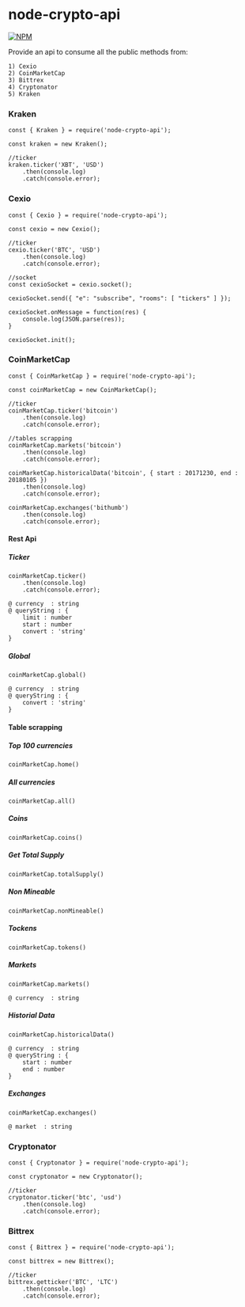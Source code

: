 # node-crypto-api

[![NPM](https://nodei.co/npm/node-crypto-api.png)](https://nodei.co/npm/node-crypto-api/)

Provide an api to consume all the public methods from:

	1) Cexio
	2) CoinMarketCap
	3) Bittrex
	4) Cryptonator
	5) Kraken

### Kraken
```
const { Kraken } = require('node-crypto-api');

const kraken = new Kraken();

//ticker
kraken.ticker('XBT', 'USD')
    .then(console.log)
    .catch(console.error);
```

### Cexio
```
const { Cexio } = require('node-crypto-api');

const cexio = new Cexio();

//ticker
cexio.ticker('BTC', 'USD')
    .then(console.log)
    .catch(console.error);

//socket
const cexioSocket = cexio.socket();

cexioSocket.send({ "e": "subscribe", "rooms": [ "tickers" ] });

cexioSocket.onMessage = function(res) {
	console.log(JSON.parse(res));
}

cexioSocket.init();
```

### CoinMarketCap
```
const { CoinMarketCap } = require('node-crypto-api');

const coinMarketCap = new CoinMarketCap();

//ticker
coinMarketCap.ticker('bitcoin')
    .then(console.log)
    .catch(console.error);

//tables scrapping
coinMarketCap.markets('bitcoin')
    .then(console.log)
    .catch(console.error);

coinMarketCap.historicalData('bitcoin', { start : 20171230, end : 20180105 })
    .then(console.log)
    .catch(console.error);

coinMarketCap.exchanges('bithumb')
    .then(console.log)
    .catch(console.error);
```
#### Rest Api

##### Ticker
```
coinMarketCap.ticker()
    .then(console.log)
    .catch(console.error);
```
    @ currency  : string
    @ queryString : {
        limit : number
        start : number
        convert : 'string' 
    }

##### Global
```
coinMarketCap.global()
```
    @ currency  : string
    @ queryString : {
        convert : 'string' 
    }

#### Table scrapping

##### Top 100 currencies
```
coinMarketCap.home()
```
##### All currencies
```
coinMarketCap.all()
```
##### Coins
```
coinMarketCap.coins()
```
##### Get Total Supply
```
coinMarketCap.totalSupply()
```
##### Non Mineable
```
coinMarketCap.nonMineable()
```
##### Tockens
```
coinMarketCap.tokens()
```
##### Markets
```
coinMarketCap.markets()
```
    @ currency  : string

##### Historial Data
```
coinMarketCap.historicalData()
```
    @ currency  : string
    @ queryString : {
        start : number
        end : number
    }

##### Exchanges
```
coinMarketCap.exchanges()
```
    @ market  : string

### Cryptonator
```
const { Cryptonator } = require('node-crypto-api');

const cryptonator = new Cryptonator();

//ticker
cryptonator.ticker('btc', 'usd')
    .then(console.log)
    .catch(console.error);
```

### Bittrex
```
const { Bittrex } = require('node-crypto-api');

const bittrex = new Bittrex();

//ticker
bittrex.getticker('BTC', 'LTC')
    .then(console.log)
    .catch(console.error);
```